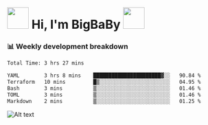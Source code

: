 <!-- Title -->
<h1>
    <img src="https://media.tenor.com/TlyRveJkgo4AAAAi/cloud-cloud-strife.gif" width="50"/>
    Hi, I'm BigBaBy
    <img src="https://media.tenor.com/TlyRveJkgo4AAAAi/cloud-cloud-strife.gif" width="50"/>
</h1>

<h3> 📊 Weekly development breakdown </h3>
<!-- waka-readme-stats -->

<!--START_SECTION:waka-->

```txt
Total Time: 3 hrs 27 mins

YAML        3 hrs 8 mins    ██████████████████████▓░░   90.84 %
Terraform   10 mins         █▒░░░░░░░░░░░░░░░░░░░░░░░   04.95 %
Bash        3 mins          ▒░░░░░░░░░░░░░░░░░░░░░░░░   01.46 %
TOML        3 mins          ▒░░░░░░░░░░░░░░░░░░░░░░░░   01.46 %
Markdown    2 mins          ▒░░░░░░░░░░░░░░░░░░░░░░░░   01.25 %
```

<!--END_SECTION:waka-->

![Alt text](https://spotify-recently-played-readme.vercel.app/api?user=21b7yx6vkj66csord5swswvza&count=10&width=1000)

